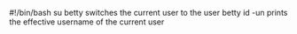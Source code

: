 #!/bin/bash
su betty switches the current user to the user betty
id -un prints the effective username of the current user
